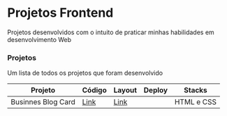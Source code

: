 # Projetos Frontend
Projetos desenvolvidos com o intuito de praticar minhas habilidades em desenvolvimento Web

### Projetos
Um lista de todos os projetos que foram desenvolvido

Projeto   |  Código  |  Layout  |  Deploy  | Stacks 
--------- | -------- | -------- | -------- | -------
Businnes Blog Card | [Link](https://github.com/maahbatistaa/projects-frontend/tree/main/business-blog-card) | [Link](https://devchallenges.io/challenge/28) | | HTML e CSS
